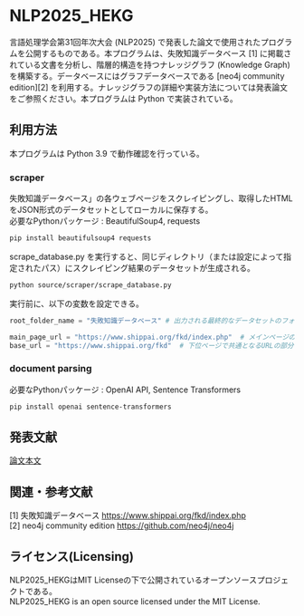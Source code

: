 # NLP2025_HEKG
言語処理学会第31回年次大会 (NLP2025) で発表した論文で使用されたプログラムを公開するものである。本プログラムは、失敗知識データベース [1] に掲載されている文書を分析し、階層的構造を持つナレッジグラフ (Knowledge Graph) を構築する。データベースにはグラフデータベースである [neo4j community edition][2] を利用する。ナレッジグラフの詳細や実装方法については発表論文をご参照ください。本プログラムは Python で実装されている。

## 利用方法
本プログラムは Python 3.9 で動作確認を行っている。
### scraper
失敗知識データベース」の各ウェブページをスクレイピングし、取得したHTMLをJSON形式のデータセットとしてローカルに保存する。  
必要なPythonパッケージ : BeautifulSoup4, requests  
```bash
pip install beautifulsoup4 requests
```
scrape_database.py を実行すると、同じディレクトリ（または設定によって指定されたパス）にスクレイピング結果のデータセットが生成される。  
```bash
python source/scraper/scrape_database.py
```
実行前に、以下の変数を設定できる。
```python title="./source/scraper/scrape_datebase.py"
root_folder_name = "失敗知識データベース" # 出力される最終的なデータセットのフォルダ名

main_page_url = "https://www.shippai.org/fkd/index.php"  # メインページのURL
base_url = "https://www.shippai.org/fkd"  # 下位ページで共通となるURLの部分
```

### document parsing
必要なPythonパッケージ : OpenAI API, Sentence Transformers
```bash
pip install openai sentence-transformers
```


## 発表文献
[論文本文](https://www.anlp.jp/proceedings/annual_meeting/2025/pdf_dir/B7-2.pdf)

## 関連・参考文献
[1] 失敗知識データベース https://www.shippai.org/fkd/index.php  
[2] neo4j community edition https://github.com/neo4j/neo4j

## ライセンス(Licensing)
NLP2025_HEKGはMIT Licenseの下で公開されているオープンソースプロジェクトである。  
NLP2025_HEKG is an open source licensed under the MIT License.